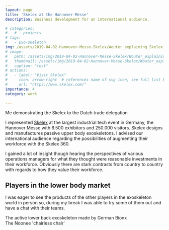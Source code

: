 ```yaml
---
layout: page
title: 'Skelex at the Hannover-Messe'
description: Business development for an international audience.

# categories:
#   # - projects
# tags:
#   - Exo-skeleton
img: /assets/2019-04-02-Hannover-Messe-Skelex/Wouter_explaining_Skelex_360.jpg
# image: 
#   path: /assets/img/2019-04-02-Hannover-Messe-Skelex/Wouter_explaining_Skelex_360.jpg
#   thumbnail: /assets/img/2019-04-02-Hannover-Messe-Skelex/Wouter_explaining_Skelex_360.jpg
#   caption: "test"
# actions:
#   - label: "Visit Skelex"
#     icon: arrow-right  # references name of svg icon, see full list below
#     url: "https://www.skelex.com/"
importance: 4
category: work

---
```


<div class="row">
    <div class="col-sm mt-3 mt-md-0">
        <img class="img-fluid rounded z-depth-1" src="{{ '/assets/2019-04-02-Hannover-Messe-Skelex/Wouter_explaining_Skelex_360.jpg' | relative_url }}" alt="" title="example image"/>
    </div>
</div>
<div class="caption">
    Me demonstrating the Skelex to the Dutch trade delegation
</div>

I represented [Skelex](https://www.skelex.com/) at the largest industrial tech event in Germany, the Hannover Messe with 6.500 exhibitors and 250.000 visitors. Skelex designs and manufactures passive upper body exoskeletons. I advised our international audience regarding the possibilities of augmenting their workforce with the Skelex 360.


<!-- ![0.jpg](/assets/images/2019-04-02-Hannover-Messe-Skelex/0.jpg) -->

I gained a lot of insight though hearing the perspectives of various operations managers for what they thought were reasonable investments in their workforce. 
Obviously there are stark contrasts from country to country with regards to how they value their workforce.

## Players in the lower body market
I was eager to see the products of the other players in the exoskeleton world in person so, during my break I was able to try some of them out and have a chat with their teams.

<!-- ![geman_bionx_gif.gif](/assets/2019-04-02-Hannover-Messe-Skelex/geman_bionx_gif.gif)
<!-- 
![german_bionx.jpg](/assets/images/2019-04-02-Hannover-Messe-Skelex/german_bionx.jpg) -->
<!-- 
![noonee.jpg](/assets/2019-04-02-Hannover-Messe-Skelex/noonee-min.jpg)

![paexo.jpg](/assets/2019-04-02-Hannover-Messe-Skelex/paexo.jpg) -->

<div class="row">
    <div class="col-sm mt-3 mt-md-0">
        <img class="img-fluid rounded z-depth-1" src="{{ '/assets/2019-04-02-Hannover-Messe-Skelex/geman_bionx_gif.gif' | relative_url }}" alt="" title="example image"/>
    </div>
</div>
<div class="caption">
    The active lower back exoskeleton made by German Bionx
</div>

<div class="row">
    <div class="col-sm mt-3 mt-md-0">
        <img class="img-fluid rounded z-depth-1" src="{{ '/assets/2019-04-02-Hannover-Messe-Skelex/noonee-min.jpg' | relative_url }}" alt="" title="example image"/>
    </div>
</div>
<div class="caption">
    The Noonee 'chairless chair'
</div>

<!-- <div class="row">
    <div class="col-sm mt-3 mt-md-0">
        <img class="img-fluid rounded z-depth-1" src="{{ '/assets/2019-04-02-Hannover-Messe-Skelex/paexo.jpg' | relative_url }}" alt="" title="example image"/>
    </div>
</div>
<div class="caption">
    The ottobock Paexo
</div> -->